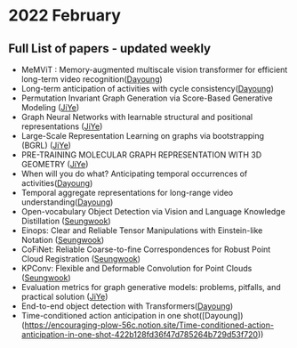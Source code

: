 # 2022 February
## Full List of papers - updated weekly

- MeMViT : Memory-augmented multiscale vision transformer for efficient long-term video recognition([Dayoung](https://encouraging-plow-56c.notion.site/MeMViT-Memory-augmented-multiscale-vision-transformer-for-efficient-long-term-video-recognition-1ff8770a8aaf4b70a87e235c3483aa1e))
- Long-term anticipation of activities with cycle consistency([Dayoung](https://encouraging-plow-56c.notion.site/Long-term-anticipation-of-activities-with-cycle-consistency-a2b33eaf352642f4be0572cd7eaed5dc)) 
- Permutation Invariant Graph Generation via Score-Based Generative Modeling ([JiYe](https://dawn-laser-9d4.notion.site/Permutation-Invariant-Graph-Generation-via-Score-Based-Generative-Modeling-8a8e4809ea5a4bbd80b3e941c068533d))
- Graph Neural Networks with learnable structural and positional representations ([JiYe](https://dawn-laser-9d4.notion.site/Graph-Neural-Networks-with-learnable-structural-and-positional-representations-6da41edf276144a5bd6841d16cf6bceb))
- Large-Scale Representation Learning on graphs via bootstrapping (BGRL) ([JiYe](https://dawn-laser-9d4.notion.site/Large-Scale-Representation-Learning-on-graphs-via-bootstrapping-BGRL-c8e9789d6c7445659bc2e01583fc2cce))
- PRE-TRAINING MOLECULAR GRAPH REPRESENTATION WITH 3D GEOMETRY ([JiYe](https://dawn-laser-9d4.notion.site/PRE-TRAINING-MOLECULAR-GRAPH-REPRESENTATION-WITH-3D-GEOMETRY-e8efa3e8c7c94a149655a5d8d687623b))
- When will you do what? Anticipating temporal occurrences of activities([Dayoung](https://encouraging-plow-56c.notion.site/When-will-you-do-what-Anticipating-temporal-occurrences-of-activities-ade24e92a4f642a6b7799a02a0539d20))
- Temporal aggregate representations for long-range video understanding([Dayoung](https://encouraging-plow-56c.notion.site/Temporal-aggregate-representations-for-long-range-video-understanding-ad1701e7504a445b869d6bbc4fd59494))
- Open-vocabulary Object Detection via Vision and Language Knowledge Distillation ([Seungwook](https://github.com/POSTECH-CVLab/daily-reading-group/blob/main/Archive/2022/02/summary/seungwook_1.md))
- Einops: Clear and Reliable Tensor Manipulations with Einstein-like Notation ([Seungwook](https://github.com/POSTECH-CVLab/daily-reading-group/blob/main/Archive/2022/02/summary/seungwook_2.md))
- CoFiNet: Reliable Coarse-to-fine Correspondences for Robust Point Cloud Registration ([Seungwook](https://github.com/POSTECH-CVLab/daily-reading-group/blob/main/Archive/2022/02/summary/seungwook_3.md))
- KPConv: Flexible and Deformable Convolution for Point Clouds 
([Seungwook](https://github.com/POSTECH-CVLab/daily-reading-group/blob/main/Archive/2022/02/summary/seungwook_4.md))
- Evaluation metrics for graph generative models: problems, pitfalls, and practical solution ([JiYe](https://dawn-laser-9d4.notion.site/Evaluation-metrics-for-graph-generative-models-problems-pitfalls-and-practical-solution-28f7c34583c7405b9ebfd8496f1a8dd1))
- End-to-end object detection with Transformers([Dayoung](https://encouraging-plow-56c.notion.site/End-to-end-object-detection-with-Transformers-749dcf981cea47a5930f4f0d8009b5a6))
- Time-conditioned action anticipation in one shot([Dayoung])(https://encouraging-plow-56c.notion.site/Time-conditioned-action-anticipation-in-one-shot-422b128fd36f47d785264b729d53f720))
